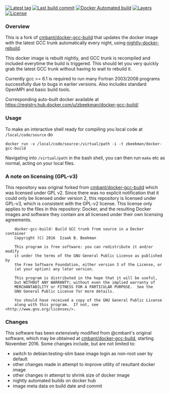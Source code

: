 [![Latest tag](https://images.microbadger.com/badges/version/zbeekman/docker-gcc-build.svg)](https://microbadger.com/images/zbeekman/docker-gcc-build) 
[![Last build commit](https://images.microbadger.com/badges/commit/zbeekman/docker-gcc-build.svg)](https://microbadger.com/images/zbeekman/docker-gcc-build) 
[![Docker Automated build](https://img.shields.io/docker/automated/zbeekman/docker-gcc-build.svg)](https://hub.docker.com/r/zbeekman/docker-gcc-build/builds/) 
[![Layers](https://images.microbadger.com/badges/image/zbeekman/docker-gcc-build.svg)](https://microbadger.com/images/zbeekman/docker-gcc-build) 
[![License](https://images.microbadger.com/badges/license/zbeekman/docker-gcc-build.svg)](https://microbadger.com/images/zbeekman/docker-gcc-build)

### Overview

This is a fork of [cmbant/docker-gcc-build] that updates the docker
image with the latest GCC trunk automatically every night, using
[nightly-docker-rebuild].

This docker image is rebuilt nightly, and GCC trunk is recompiled and
included everytime the build is triggered. This should let you very
quickly grab the latest GCC trunk without having to wait to rebuild
it.

Currently gcc >= 6.1 is required to run many Fortran 2003/2008
programs successfully due to bugs in earlier versions. Also includes
standard OpenMPI and basic build tools.

Corresponding auto-built docker available at
https://registry.hub.docker.com/u/zbeekman/docker-gcc-build/

### Usage

To make an interactive shell ready for compiling you local code at
`/local/code/source` do

```
docker run -v /local/code/source:/virtual/path -i -t zbeekman/docker-gcc-build
```

Navigating into `/virtual/path` in the bash shell, you can then run `make`
etc as normal, acting on your local files.

### A note on licensing (GPL-v3)

This repository was original forked from [cmbant/docker-gcc-build]
which was licensed under GPL v2. Since there was no explicit
notification that it could only be licensed under version 2, this
repository is licensed under GPL-v3, which is consistent with the
GPL-v2 license. This license only applies to the files in this
repository: Docker, and the resulting Docker images and software they
contain are all licensed under their own licensing agreements.

```
    docker-gcc-build: Build GCC trunk from source in a Docker container
    Copyright (C) 2016  Izaak B. Beekman

    This program is free software: you can redistribute it and/or modify
    it under the terms of the GNU General Public License as published by
    the Free Software Foundation, either version 3 of the License, or
    (at your option) any later version.

    This program is distributed in the hope that it will be useful,
    but WITHOUT ANY WARRANTY; without even the implied warranty of
    MERCHANTABILITY or FITNESS FOR A PARTICULAR PURPOSE.  See the
    GNU General Public License for more details.

    You should have received a copy of the GNU General Public License
    along with this program.  If not, see <http://www.gnu.org/licenses/>.

```

### Changes

This software has been extensively modified from @cmbant's original
software, which may be obtained at [cmbant/docker-gcc-build], starting
November 2016. Some changes include, but are not limited to:

 - switch to debian:testing-slim base image login as non-root user by
   default
 - other changes made in attempt to improve utility of resultant docker
   image
 - other changes in attempt to shrink size of docker image
 - nightly automated builds on docker hub
 - image meta data on build date and commit

[cmbant/docker-gcc-build]: https://github.com/cmbant/docker-gcc-build
[nightly-docker-rebuild]: https://github.com/zbeekman/nightly-docker-rebuild
